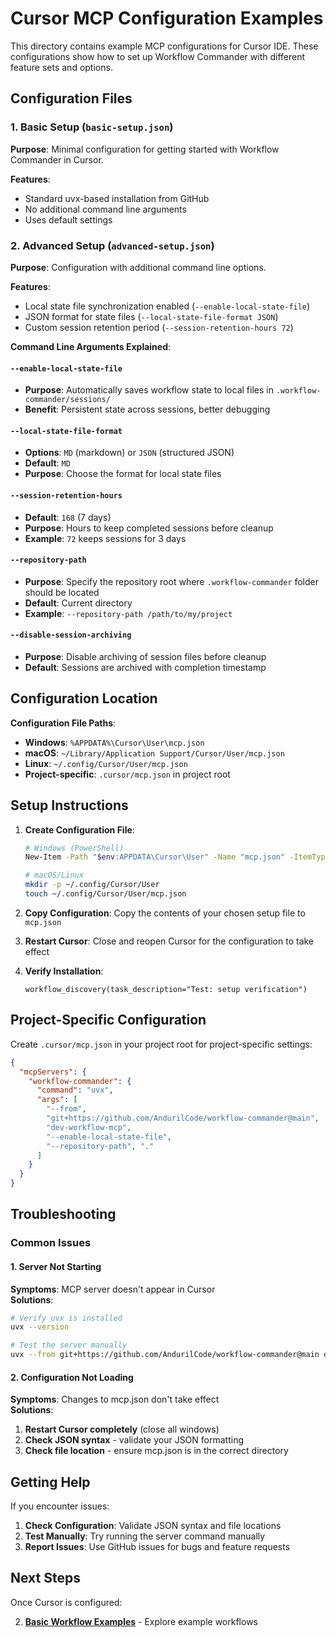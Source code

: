 # Cursor MCP Configuration Examples

This directory contains example MCP configurations for Cursor IDE. These configurations show how to set up Workflow Commander with different feature sets and options.

## Configuration Files

### 1. Basic Setup (`basic-setup.json`)

**Purpose**: Minimal configuration for getting started with Workflow Commander in Cursor.

**Features**:
- Standard uvx-based installation from GitHub
- No additional command line arguments
- Uses default settings

### 2. Advanced Setup (`advanced-setup.json`)

**Purpose**: Configuration with additional command line options.

**Features**:
- Local state file synchronization enabled (`--enable-local-state-file`)
- JSON format for state files (`--local-state-file-format JSON`)
- Custom session retention period (`--session-retention-hours 72`)

**Command Line Arguments Explained**:

#### `--enable-local-state-file`
- **Purpose**: Automatically saves workflow state to local files in `.workflow-commander/sessions/`
- **Benefit**: Persistent state across sessions, better debugging

#### `--local-state-file-format`
- **Options**: `MD` (markdown) or `JSON` (structured JSON)
- **Default**: `MD`
- **Purpose**: Choose the format for local state files

#### `--session-retention-hours`
- **Default**: `168` (7 days)
- **Purpose**: Hours to keep completed sessions before cleanup
- **Example**: `72` keeps sessions for 3 days

#### `--repository-path`
- **Purpose**: Specify the repository root where `.workflow-commander` folder should be located
- **Default**: Current directory
- **Example**: `--repository-path /path/to/my/project`

#### `--disable-session-archiving`
- **Purpose**: Disable archiving of session files before cleanup
- **Default**: Sessions are archived with completion timestamp

## Configuration Location

**Configuration File Paths**:
- **Windows**: `%APPDATA%\Cursor\User\mcp.json`
- **macOS**: `~/Library/Application Support/Cursor/User/mcp.json`
- **Linux**: `~/.config/Cursor/User/mcp.json`
- **Project-specific**: `.cursor/mcp.json` in project root

## Setup Instructions

1. **Create Configuration File**:
   ```bash
   # Windows (PowerShell)
   New-Item -Path "$env:APPDATA\Cursor\User" -Name "mcp.json" -ItemType "file" -Force
   
   # macOS/Linux
   mkdir -p ~/.config/Cursor/User
   touch ~/.config/Cursor/User/mcp.json
   ```

2. **Copy Configuration**: Copy the contents of your chosen setup file to `mcp.json`

3. **Restart Cursor**: Close and reopen Cursor for the configuration to take effect

4. **Verify Installation**:
   ```
   workflow_discovery(task_description="Test: setup verification")
   ```

## Project-Specific Configuration

Create `.cursor/mcp.json` in your project root for project-specific settings:

```json
{
  "mcpServers": {
    "workflow-commander": {
      "command": "uvx",
      "args": [
        "--from", 
        "git+https://github.com/AndurilCode/workflow-commander@main", 
        "dev-workflow-mcp",
        "--enable-local-state-file",
        "--repository-path", "."
      ]
    }
  }
}
```

## Troubleshooting

### Common Issues

#### 1. Server Not Starting
**Symptoms**: MCP server doesn't appear in Cursor  
**Solutions**:
```bash
# Verify uvx is installed
uvx --version

# Test the server manually
uvx --from git+https://github.com/AndurilCode/workflow-commander@main dev-workflow-mcp --help
```

#### 2. Configuration Not Loading
**Symptoms**: Changes to mcp.json don't take effect  
**Solutions**:
1. **Restart Cursor completely** (close all windows)
2. **Check JSON syntax** - validate your JSON formatting
3. **Check file location** - ensure mcp.json is in the correct directory

## Getting Help

If you encounter issues:

1. **Check Configuration**: Validate JSON syntax and file locations
2. **Test Manually**: Try running the server command manually  
3. **Report Issues**: Use GitHub issues for bugs and feature requests

## Next Steps

Once Cursor is configured:

2. **[Basic Workflow Examples](../../workflows/basic/)** - Explore example workflows 